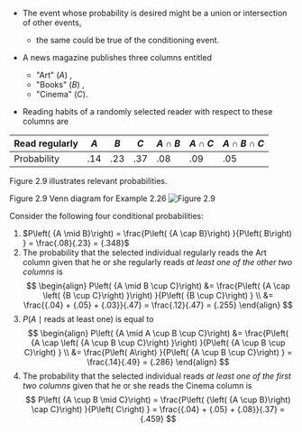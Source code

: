 - The event whose probability is desired might be a union or intersection of other events, 
	- the same could be true of the conditioning event.

- A news magazine publishes three columns entitled 
	- "Art" $\left( A\right)$ ,
	- "Books" $\left( B\right)$ , 
	- "Cinema" $\left( C\right)$. 
- Reading habits of a randomly selected reader with respect to these columns are

| Read regularly | $A$ | $B$ | $C$ | $A \cap B$ | $A \cap C$ | $A \cap B \cap C$ |
| -------------- | --- | --- | --- | ---------- | ---------- | ----------------- |
| Probability    | .14 | .23 | .37 | .08        | .09        | .05               |

Figure 2.9 illustrates relevant probabilities.

Figure 2.9 Venn diagram for Example 2.26
![Figure 2.9](01913607-292d-7d0a-a250-4b01870485a1_26_654372.jpg)

Consider the following four conditional probabilities:
1. $P\left( {A \mid B}\right) = \frac{P\left( {A \cap B}\right) }{P\left( B\right) } = \frac{.08}{.23} = {.348}$
2. The probability that the selected individual regularly reads the Art column given that he or she regularly reads *at least one of the other two columns* is
$$
\begin{align}
P\left( {A \mid B \cup C}\right) 
&= \frac{P\left( {A \cap \left( {B \cup C}\right) }\right) }{P\left( {B \cup C}\right) } \\
&= \frac{{.04} + {.05} + {.03}}{.47} = \frac{.12}{.47} = {.255}
\end{align}
$$
3. $P\left( {A \mid \text{reads at least one}}\right)$ is equal to 
$$
\begin{align}
P\left( {A \mid A \cup B \cup C}\right) 
&= \frac{P\left( {A \cap \left( {A \cup B \cup C}\right) }\right) }{P\left( {A \cup B \cup C}\right) } \\
&= \frac{P\left( A\right) }{P\left( {A \cup B \cup C}\right) } = \frac{.14}{.49} = {.286}
\end{align}
$$
4. The probability that the selected individual reads *at least one of the first two columns* given that he or she reads the Cinema column is
$$
P\left( {A \cup B \mid C}\right) = \frac{P\left( {\left( {A \cup B}\right) \cap C}\right) }{P\left( C\right) } = \frac{{.04} + {.05} + {.08}}{.37} = {.459}
$$


<a id="orgdef9372"></a>